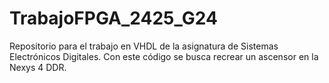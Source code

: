 # TrabajoFPGA_2425_G24
Repositorio para el trabajo en VHDL de la asignatura de Sistemas Electrónicos Digitales. Con este código se busca recrear un ascensor en la Nexys 4 DDR.
